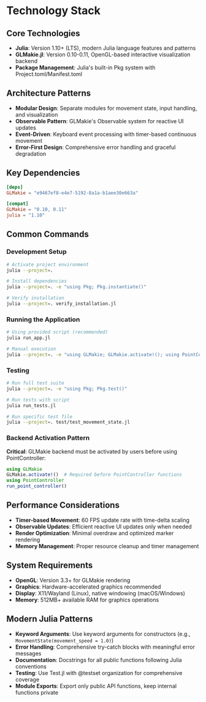 # Technology Stack

## Core Technologies

- **Julia**: Version 1.10+ (LTS), modern Julia language features and patterns
- **GLMakie.jl**: Version 0.10-0.11, OpenGL-based interactive visualization backend
- **Package Management**: Julia's built-in Pkg system with Project.toml/Manifest.toml

## Architecture Patterns

- **Modular Design**: Separate modules for movement state, input handling, and visualization
- **Observable Pattern**: GLMakie's Observable system for reactive UI updates
- **Event-Driven**: Keyboard event processing with timer-based continuous movement
- **Error-First Design**: Comprehensive error handling and graceful degradation

## Key Dependencies

```toml
[deps]
GLMakie = "e9467ef8-e4e7-5192-8a1a-b1aee30e663a"

[compat]
GLMakie = "0.10, 0.11"
julia = "1.10"
```

## Common Commands

### Development Setup
```bash
# Activate project environment
julia --project=.

# Install dependencies
julia --project=. -e "using Pkg; Pkg.instantiate()"

# Verify installation
julia --project=. verify_installation.jl
```

### Running the Application
```bash
# Using provided script (recommended)
julia run_app.jl

# Manual execution
julia --project=. -e "using GLMakie; GLMakie.activate!(); using PointController; run_point_controller()"
```

### Testing
```bash
# Run full test suite
julia --project=. -e "using Pkg; Pkg.test()"

# Run tests with script
julia run_tests.jl

# Run specific test file
julia --project=. test/test_movement_state.jl
```

### Backend Activation Pattern

**Critical**: GLMakie backend must be activated by users before using PointController:

```julia
using GLMakie
GLMakie.activate!()  # Required before PointController functions
using PointController
run_point_controller()
```

## Performance Considerations

- **Timer-based Movement**: 60 FPS update rate with time-delta scaling
- **Observable Updates**: Efficient reactive UI updates only when needed
- **Render Optimization**: Minimal overdraw and optimized marker rendering
- **Memory Management**: Proper resource cleanup and timer management

## System Requirements

- **OpenGL**: Version 3.3+ for GLMakie rendering
- **Graphics**: Hardware-accelerated graphics recommended
- **Display**: X11/Wayland (Linux), native windowing (macOS/Windows)
- **Memory**: 512MB+ available RAM for graphics operations

## Modern Julia Patterns

- **Keyword Arguments**: Use keyword arguments for constructors (e.g., `MovementState(movement_speed = 1.0)`)
- **Error Handling**: Comprehensive try-catch blocks with meaningful error messages
- **Documentation**: Docstrings for all public functions following Julia conventions
- **Testing**: Use Test.jl with @testset organization for comprehensive coverage
- **Module Exports**: Export only public API functions, keep internal functions private